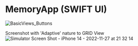 # MemoryApp (SWIFT UI)


![BasicViews_Buttons](https://user-images.githubusercontent.com/13812858/204157154-360f3b45-0deb-455b-970d-5de46bc526f0.png)


Screenshot with 'Adaptive' nature to GRID View
![Simulator Screen Shot - iPhone 14 - 2022-11-27 at 21 32 14](https://user-images.githubusercontent.com/13812858/204158273-635d790a-4c1d-4747-a8b6-e6e902ce53e5.png)
